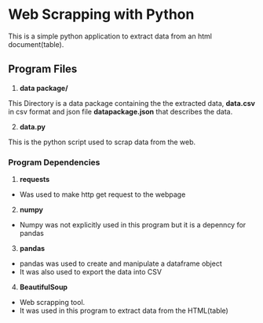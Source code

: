 
# Web Scrapping with Python

This is a simple  python application to extract data from an html document(table).

## Program Files

1. **data package/**

  This Directory is a data package containing the the extracted data, **data.csv** in csv format and json file **datapackage.json** that describes the data.

2. **data.py**

  This is the python script used to scrap data from the web.



### Program Dependencies

1. **requests**
- Was used to make http get request to the webpage

2. **numpy**
- Numpy was not explicitly used in this program but it is a depenncy for pandas

3. **pandas**
- pandas was used to create and manipulate a dataframe object 
- It was also used to export the data into CSV

4. **BeautifulSoup**
- Web scrapping tool.
- It was used in this program to extract data from the HTML(table)
